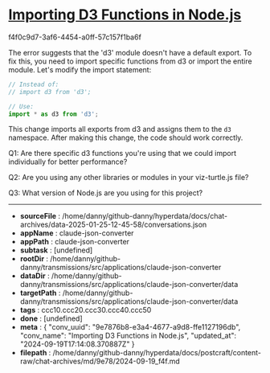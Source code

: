 # [Importing D3 Functions in Node.js](https://claude.ai/chat/9e7876b8-e3a4-4677-a9d8-ffe1127196db)

f4f0c9d7-3af6-4454-a0ff-57c157f1ba6f

 The error suggests that the 'd3' module doesn't have a default export. To fix this, you need to import specific functions from d3 or import the entire module. Let's modify the import statement:

```javascript
// Instead of:
// import d3 from 'd3';

// Use:
import * as d3 from 'd3';
```

This change imports all exports from d3 and assigns them to the `d3` namespace. After making this change, the code should work correctly.

Q1: Are there specific d3 functions you're using that we could import individually for better performance?

Q2: Are you using any other libraries or modules in your viz-turtle.js file?

Q3: What version of Node.js are you using for this project?

---

* **sourceFile** : /home/danny/github-danny/hyperdata/docs/chat-archives/data-2025-01-25-12-45-58/conversations.json
* **appName** : claude-json-converter
* **appPath** : claude-json-converter
* **subtask** : [undefined]
* **rootDir** : /home/danny/github-danny/transmissions/src/applications/claude-json-converter
* **dataDir** : /home/danny/github-danny/transmissions/src/applications/claude-json-converter/data
* **targetPath** : /home/danny/github-danny/transmissions/src/applications/claude-json-converter/data
* **tags** : ccc10.ccc20.ccc30.ccc40.ccc50
* **done** : [undefined]
* **meta** : {
  "conv_uuid": "9e7876b8-e3a4-4677-a9d8-ffe1127196db",
  "conv_name": "Importing D3 Functions in Node.js",
  "updated_at": "2024-09-19T17:14:08.370887Z"
}
* **filepath** : /home/danny/github-danny/hyperdata/docs/postcraft/content-raw/chat-archives/md/9e78/2024-09-19_f4f.md